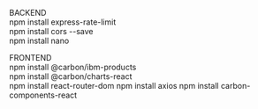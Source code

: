 BACKEND  
npm install express-rate-limit     
npm install cors --save    
npm install nano   
 
FRONTEND  
npm install @carbon/ibm-products   
npm install @carbon/charts-react    
npm install react-router-dom
npm install axios 
npm install carbon-components-react
